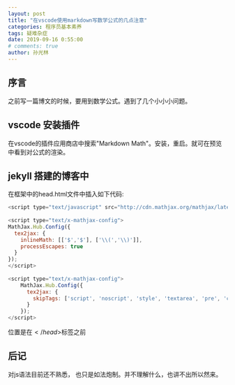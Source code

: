 ```yaml
---
layout: post
title: "在vscode使用markdown写数学公式的几点注意"
categories: 程序员基本素养
tags: 疑难杂症
date: 2019-09-16 0:55:00
# comments: true
author: 孙光林
---
```

## 序言
之前写一篇博文的时候，要用到数学公式。遇到了几个小小小问题。 





## vscode 安装插件
在vscode的插件应用商店中搜索"Markdown Math"。安装，重启。就可在预览中看到对公式的渲染。

## jekyll 搭建的博客中
在框架中的head.html文件中插入如下代码:
```javascript
<script type="text/javascript" src="http://cdn.mathjax.org/mathjax/latest/MathJax.js?config=TeX-AMS-MML_HTMLorMML"></script>
 
<script type="text/x-mathjax-config">
MathJax.Hub.Config({
  tex2jax: {
    inlineMath: [['$','$'], ['\\(','\\)']],
    processEscapes: true
  }
});
</script>
 
<script type="text/x-mathjax-config">
    MathJax.Hub.Config({
      tex2jax: {
        skipTags: ['script', 'noscript', 'style', 'textarea', 'pre', 'code']
      }
    });
</script>
```

位置是在$</head>$标签之前

## 后记
对js语法目前还不熟悉， 也只是如法炮制。并不理解什么，也讲不出所以然来。